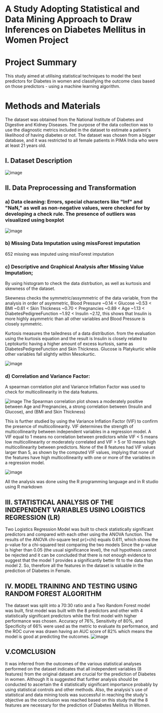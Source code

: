 # A Study Adopting Statistical and Data Mining Approach to Draw Inferences on Diabetes Mellitus in Women Project

# Project Summary
This study aimed at utilising statistical techniques to model the best predictors for Diabetes in women
and classifying the outcome class based on those predictors - using a machine learning algorithm. 




# Methods and Materials
The dataset was obtained from the National Institute of Diabetes and Digestive and Kidney Diseases. The purpose of the data collection was to use the diagnostic metrics included in the dataset to estimate a patient's likelihood of having diabetes or not. The dataset was chosen from a bigger database, and it was restricted to all female patients in PIMA India who were at least 21 years old. 



## I. Dataset Description
![image](https://github.com/Anthonyomowumi/statistical-Modelling-and-Data-Mining-repo/assets/93340041/b8537df8-0ec3-41d4-988d-8e52453fc632)


## II. Data Preprocessing and Transformation
 ### a) Data cleaning: Errors, special characters like "Inf" and "NaN," as well as non-negative values, were checked for by developing a check rule. The presence of outliers was visualized using boxplot
  ![image](https://github.com/Anthonyomowumi/statistical-Modelling-and-Data-Mining-repo/assets/93340041/e8abbef8-7004-4274-9abc-d68a8ffd7e03)

  ### b) Missing Data Imputation using missForest imputation
  652 missing was imputed using missForest imputation
  
  ### c) Descriptive and Graphical Analysis after Missing Value Imputation; 
   By using histogram to check the data distrbution, as well as kurtosis and skewness of the dataset.
  
   Skewness checks the symmetric/assymmetric of the data variable, from the analysis in order of asymmetric, Blood Pressure ~0.14 < Glucose ~0.53 < BMI ~0.61 < Skin             Thickness ~0.70 < Pregnancies ~0.89 < Age ~1.13 < DiabetesPedigreeFunction ~1.92 < Insulin ~2.12, this shows that Insulin is more highly asymmetric than all other            variables and Blood Pressure is closely symmetric. 

   Kurtosis measures the tailedness of a data distribution. from the evaluation using the kurtosis equation and the result is Insulin is closely related to Leptokurtic          having a higher amount of excess kurtosis, same as DiabetesPedigreeFunction and Skin Thickness. Glucose is Platykurtic while other variables fall slightly within             Mesokurtic.
         
   ![image](https://github.com/Anthonyomowumi/statistical-Modelling-and-Data-Mining-repo/assets/93340041/b75fcff2-fe00-497f-a923-e5790ee7fcf7)


 ### d) Correlation and Variance Factor:
 A spearman correlation plot and Variance Inflation Factor was used to check for multicollinearity in the data features. 
 
 ![image](https://github.com/Anthonyomowumi/statistical-Modelling-and-Data-Mining-repo/assets/93340041/cdbedfe6-7ea5-4f70-bc26-1fce8b00b184)
The Spearman correlation plot shows a moderately positive between Age and Pregnancies, a strong correlation between (Insulin and Glucose), and (BMI and Skin Thickness) 

This is further studied by using the Variance Inflation Factor (VIF) to confirm the presence of multicollinearity. VIF determines the strength of multicollinearity between independent variables in a regression model. A VIF equal to 1 means no correlation between predictors while VIF < 5 means low multicollinearity or moderately correlated and VIF > 5 or 10 means high multicollinearity between predictors. None of the 8 features had VIF values larger than 5, as shown by the computed VIF values, implying that none of the features have high multicollinearity with one or more of the variables in a regression model.

 ![image](https://github.com/Anthonyomowumi/statistical-Modelling-and-Data-Mining-repo/assets/93340041/b68d9775-6f80-4f6a-8ffb-18d91ef05cc1)



All the analysis was done using the R programming language and in R studio using R markdown

## III.	STATISTICAL ANALYSIS OF THE INDEPENDENT VARIABLES USING LOGISTICS REGRESSION (LR)
Two Logistics Regression Model was built to check statistically significant predictors and compared with each other using the ANOVA function. The results of the ANOVA chi-square test pr(>chi) equals 0.611, which shows the p-value for a chi-squared test comparing the two models Since the p-value is higher than 0.05 (the usual significance level), the null hypothesis cannot be rejected and it can be concluded that there is not enough evidence to suggest that the model 1 provides a significantly better fit to the data than model 2. So, therefore all the features in the dataset is valuable in the prediction of Diabetes in Female. 

## IV.	MODEL TRAINING AND TESTING USING RANDOM FOREST ALGORITHM
The dataset was split into a 70:30 ratio and a Two Random Forest model was built, first model was built with the 8 predictors and other with 4 statistically significant predictors while the first model with higher performance was chosen. Accuracy of 76%, Sensitivity of 80%, and Specificity of 66% were used as the metric to evaluate its performance, and the ROC curve was drawn having an AUC score of 82% which means the model is good at predicting the outcomes. 
![image](https://github.com/Anthonyomowumi/statistical-Modelling-and-Data-Mining-repo/assets/93340041/1986d4c6-7e2b-482a-80b6-4b1818436b5e)


## V.COMCLUSION
It  was inferred from the outcomes of the various statistical analyses performed on the dataset indicates that all independent variables (8 features) from the original dataset are crucial for the prediction of Diabetes in women. Although It is suggested that further analysis should be conducted to ascertain the 4 statistically significant importance probably by using statistical controls and other methods. Also, the analysis's use of statistical and data mining tools was successful in reaching the study's objective as the conclusion was reached based on this study that the 8 features are necessary for the prediction of Diabetes Mellitus in Women. 

